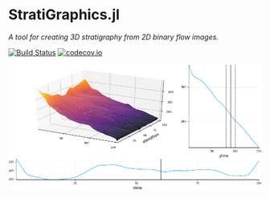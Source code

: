 # StratiGraphics.jl

*A tool for creating 3D stratigraphy from 2D binary flow images.*

[![Build Status](https://travis-ci.org/juliohm/StratiGraphics.jl.svg?branch=master)](https://travis-ci.org/juliohm/StratiGraphics.jl)
[![codecov.io](http://codecov.io/github/juliohm/StratiGraphics.jl/coverage.svg?branch=master)](http://codecov.io/github/juliohm/StratiGraphics.jl?branch=master)

![StratiGraphics Animation](docs/stratigraphics.gif)
